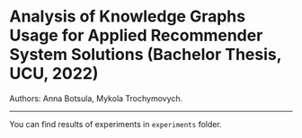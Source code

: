# Analysis of Knowledge Graphs Usage for Applied Recommender System Solutions (Bachelor Thesis, UCU, 2022)

Authors: Anna Botsula, Mykola Trochymovych.


----

You can find results of experiments in `experiments` folder.
